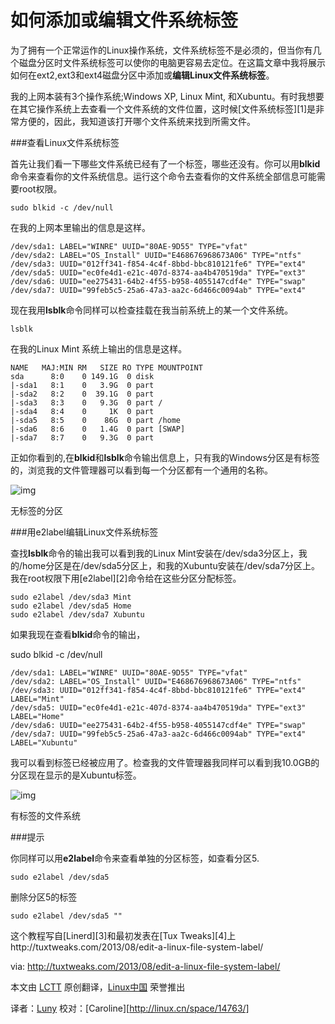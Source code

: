 如何添加或编辑文件系统标签
==========================

为了拥有一个正常运作的Linux操作系统，文件系统标签不是必须的，但当你有几个磁盘分区时文件系统标签可以使你的电脑更容易去定位。在这篇文章中我将展示如何在ext2,ext3和ext4磁盘分区中添加或**编辑Linux文件系统标签**。

我的上网本装有3个操作系统;Windows XP, Linux Mint, 和Xubuntu。有时我想要在其它操作系统上去查看一个文件系统的文件位置，这时候[文件系统标签][1]是非常方便的，因此，我知道该打开哪个文件系统来找到所需文件。

###查看Linux文件系统标签

首先让我们看一下哪些文件系统已经有了一个标签，哪些还没有。你可以用**blkid**命令来查看你的文件系统信息。运行这个命令去查看你的文件系统全部信息可能需要root权限。

	sudo blkid -c /dev/null

在我的上网本里输出的信息是这样。

	/dev/sda1: LABEL="WINRE" UUID="80AE-9D55" TYPE="vfat"
	/dev/sda2: LABEL="OS_Install" UUID="E468676968673A06" TYPE="ntfs"
	/dev/sda3: UUID="012ff341-f854-4c4f-8bbd-bbc810121fe6" TYPE="ext4"
	/dev/sda5: UUID="ec0fe4d1-e21c-407d-8374-aa4b470519da" TYPE="ext3"
	/dev/sda6: UUID="ee275431-64b2-4f55-b958-4055147cdf4e" TYPE="swap"
	/dev/sda7: UUID="99feb5c5-25a6-47a3-aa2c-6d466c0094ab" TYPE="ext4"

现在我用**lsblk**命令同样可以检查挂载在我当前系统上的某一个文件系统。

	lsblk

在我的Linux Mint 系统上输出的信息是这样。

    NAME   MAJ:MIN RM   SIZE RO TYPE MOUNTPOINT
    sda      8:0    0 149.1G  0 disk 
    |-sda1   8:1    0   3.9G  0 part 
    |-sda2   8:2    0  39.1G  0 part 
    |-sda3   8:3    0   9.3G  0 part /
    |-sda4   8:4    0     1K  0 part 
    |-sda5   8:5    0    86G  0 part /home
    |-sda6   8:6    0   1.4G  0 part [SWAP]
    |-sda7   8:7    0   9.3G  0 part

正如你看到的,在**blkid**和**lsblk**命令输出信息上，只有我的Windows分区是有标签的，浏览我的文件管理器可以看到每一个分区都有一个通用的名称。

![img](http://tuxtweaks.com/wp-content/uploads/2013/08/01-Disks_wm-300x194.png)

无标签的分区

###用e2label编辑Linux文件系统标签

查找**lsblk**命令的输出我可以看到我的Linux Mint安装在/dev/sda3分区上，我的/home分区是在/dev/sda5分区上，和我的Xubuntu安装在/dev/sda7分区上。我在root权限下用[e2label][2]命令给在这些分区分配标签。

    sudo e2label /dev/sda3 Mint
    sudo e2label /dev/sda5 Home
    sudo e2label /dev/sda7 Xubuntu

如果我现在查看**blkid**命令的输出，

sudo blkid -c /dev/null

    /dev/sda1: LABEL="WINRE" UUID="80AE-9D55" TYPE="vfat" 
    /dev/sda2: LABEL="OS_Install" UUID="E468676968673A06" TYPE="ntfs" 
    /dev/sda3: UUID="012ff341-f854-4c4f-8bbd-bbc810121fe6" TYPE="ext4" LABEL="Mint" 
    /dev/sda5: UUID="ec0fe4d1-e21c-407d-8374-aa4b470519da" TYPE="ext3" LABEL="Home" 
    /dev/sda6: UUID="ee275431-64b2-4f55-b958-4055147cdf4e" TYPE="swap" 
    /dev/sda7: UUID="99feb5c5-25a6-47a3-aa2c-6d466c0094ab" TYPE="ext4" LABEL="Xubuntu"

我可以看到标签已经被应用了。检查我的文件管理器我同样可以看到我10.0GB的分区现在显示的是Xubuntu标签。

![img](http://tuxtweaks.com/wp-content/uploads/2013/08/02_Disks_wm-300x194.png)

有标签的文件系统

###提示

你同样可以用**e2label**命令来查看单独的分区标签，如查看分区5.

	sudo e2label /dev/sda5

删除分区5的标签

	sudo e2label /dev/sda5 ""

这个教程写自[Linerd][3]和最初发表在[Tux Tweaks][4]上http://tuxtweaks.com/2013/08/edit-a-linux-file-system-label/

via: http://tuxtweaks.com/2013/08/edit-a-linux-file-system-label/

本文由 [LCTT][] 原创翻译，[Linux中国][] 荣誉推出

译者：[Luny][] 校对：[Caroline][http://linux.cn/space/14763/]


[LCTT]:https://github.com/LCTT/TranslateProject
[Linux中国]:http://linux.cn/portal.php
[Luny]:http://linux.cn/space/14455/
[校对者ID]:http://linux.cn/space/校对者ID
